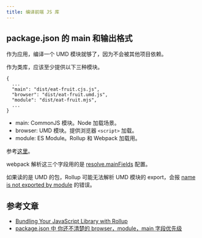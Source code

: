 ```yaml
---
title: 编译前端 JS 库
---
```



## package.json 的 main 和输出格式

作为应用，编译一个 UMD 模块就够了，因为不会被其他项目依赖。

作为类库，应该至少提供以下三种模块。

```
{
  ...
  "main": "dist/eat-fruit.cjs.js",
  "browser": "dist/eat-fruit.umd.js",
  "module": "dist/eat-fruit.mjs",
  ...
}
```

- main: CommonJS 模块。Node 加载场景。
- browser: UMD 模块。提供浏览器 `<script>` 加载。
- module: ES Module。Rollup 和 Webpack 加载用。

参考[这里](https://bagja.net/blog/bundling-your-javascript-library-with-rollup.html#different-output-format-different-minimum-environments)。

webpack 解析这三个字段用的是 [resolve.mainFields](https://www.webpackjs.com/configuration/resolve/#resolve-mainfields) 配置。

如果读的是 UMD 的包，Rollup 可能无法解析 UMD 模块的 export，会报 [name is not exported by module](https://rollupjs.org/guide/en#error-name-is-not-exported-by-module-) 的错误。


## 参考文章

- [Bundling Your JavaScript Library with Rollup](https://bagja.net/blog/bundling-your-javascript-library-with-rollup.html)
- [package.json 中 你还不清楚的 browser，module，main 字段优先级](https://github.com/Weiyu-Chen/blog/issues/8)
